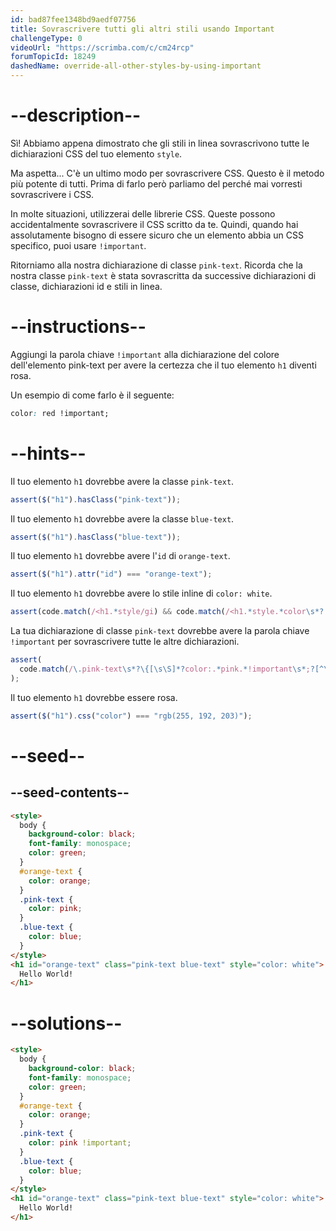 ```yaml
---
id: bad87fee1348bd9aedf07756
title: Sovrascrivere tutti gli altri stili usando Important
challengeType: 0
videoUrl: "https://scrimba.com/c/cm24rcp"
forumTopicId: 18249
dashedName: override-all-other-styles-by-using-important
---
```


# --description--

Sì! Abbiamo appena dimostrato che gli stili in linea sovrascrivono tutte le dichiarazioni CSS del tuo elemento `style`.

Ma aspetta... C'è un ultimo modo per sovrascrivere CSS. Questo è il metodo più potente di tutti. Prima di farlo però parliamo del perché mai vorresti sovrascrivere i CSS.

In molte situazioni, utilizzerai delle librerie CSS. Queste possono accidentalmente sovrascrivere il CSS scritto da te. Quindi, quando hai assolutamente bisogno di essere sicuro che un elemento abbia un CSS specifico, puoi usare `!important`.

Ritorniamo alla nostra dichiarazione di classe `pink-text`. Ricorda che la nostra classe `pink-text` è stata sovrascritta da successive dichiarazioni di classe, dichiarazioni id e stili in linea.

# --instructions--

Aggiungi la parola chiave `!important` alla dichiarazione del colore dell'elemento pink-text per avere la certezza che il tuo elemento `h1` diventi rosa.

Un esempio di come farlo è il seguente:

```css
color: red !important;
```

# --hints--

Il tuo elemento `h1` dovrebbe avere la classe `pink-text`.

```js
assert($("h1").hasClass("pink-text"));
```

Il tuo elemento `h1` dovrebbe avere la classe `blue-text`.

```js
assert($("h1").hasClass("blue-text"));
```

Il tuo elemento `h1` dovrebbe avere l'`id` di `orange-text`.

```js
assert($("h1").attr("id") === "orange-text");
```

Il tuo elemento `h1` dovrebbe avere lo stile inline di `color: white`.

```js
assert(code.match(/<h1.*style/gi) && code.match(/<h1.*style.*color\s*?:/gi));
```

La tua dichiarazione di classe `pink-text` dovrebbe avere la parola chiave `!important` per sovrascrivere tutte le altre dichiarazioni.

```js
assert(
  code.match(/\.pink-text\s*?\{[\s\S]*?color:.*pink.*!important\s*;?[^\.]*\}/g)
);
```

Il tuo elemento `h1` dovrebbe essere rosa.

```js
assert($("h1").css("color") === "rgb(255, 192, 203)");
```

# --seed--

## --seed-contents--

```html
<style>
  body {
    background-color: black;
    font-family: monospace;
    color: green;
  }
  #orange-text {
    color: orange;
  }
  .pink-text {
    color: pink;
  }
  .blue-text {
    color: blue;
  }
</style>
<h1 id="orange-text" class="pink-text blue-text" style="color: white">
  Hello World!
</h1>
```

# --solutions--

```html
<style>
  body {
    background-color: black;
    font-family: monospace;
    color: green;
  }
  #orange-text {
    color: orange;
  }
  .pink-text {
    color: pink !important;
  }
  .blue-text {
    color: blue;
  }
</style>
<h1 id="orange-text" class="pink-text blue-text" style="color: white">
  Hello World!
</h1>
```
